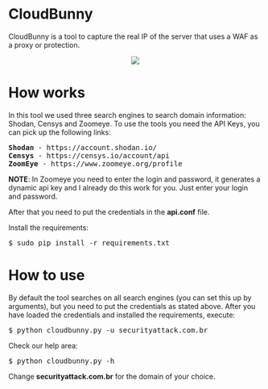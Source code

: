 # CloudBunny

CloudBunny is a tool to capture the real IP of the server that uses a WAF as a proxy or protection.

<p align="center">
<img src="https://i.imgur.com/CyGo02V.gif">
</p>

# How works

In this tool we used three search engines to search domain information: Shodan, Censys and Zoomeye. To use the tools you need the API Keys, you can pick up the following links:

<pre>
<b>Shodan</b> - https://account.shodan.io/
<b>Censys</b> - https://censys.io/account/api
<b>ZoomEye</b> - https://www.zoomeye.org/profile
</pre>

<b>NOTE</b>: In Zoomeye you need to enter the login and password, it generates a dynamic api key and I already do this work for you. Just enter your login and password.

After that you need to put the credentials in the <b>api.conf</b> file.

Install the requirements:

<pre>
$ sudo pip install -r requirements.txt
</pre>

# How to use

By default the tool searches on all search engines (you can set this up by arguments), but you need to put the credentials as stated above. After you have loaded the credentials and installed the requirements, execute:

<pre>
$ python cloudbunny.py -u securityattack.com.br
</pre>

Check our help area:

<pre>
$ python cloudbunny.py -h
</pre>

Change <b>securityattack.com.br</b> for the domain of your choice.
